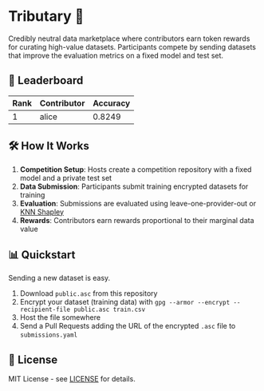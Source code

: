 # Tributary 🌊

Credibly neutral data marketplace where contributors earn token rewards for curating high-value datasets. Participants compete by sending datasets that improve the evaluation metrics on a fixed model and test set.

## 🥇 Leaderboard

| Rank | Contributor | Accuracy |
| ---- | ----------- | -------- |
| 1    | alice       | 0.8249   |

## 🛠️ How It Works

1. **Competition Setup**: Hosts create a competition repository with a fixed model and a private test set
2. **Data Submission**: Participants submit training encrypted datasets for training
3. **Evaluation**: Submissions are evaluated using leave-one-provider-out or [KNN Shapley](https://pydvl.org/stable/examples/shapley_knn_flowers/)
4. **Rewards**: Contributors earn rewards proportional to their marginal data value

## 📊 Quickstart

Sending a new dataset is easy.

1. Download `public.asc` from this repository
2. Encrypt your dataset (training data) with `gpg --armor --encrypt --recipient-file public.asc train.csv`
3. Host the file somewhere
4. Send a Pull Requests adding the URL of the encrypted `.asc` file to `submissions.yaml`

## 📜 License

MIT License - see [LICENSE](LICENSE) for details.

